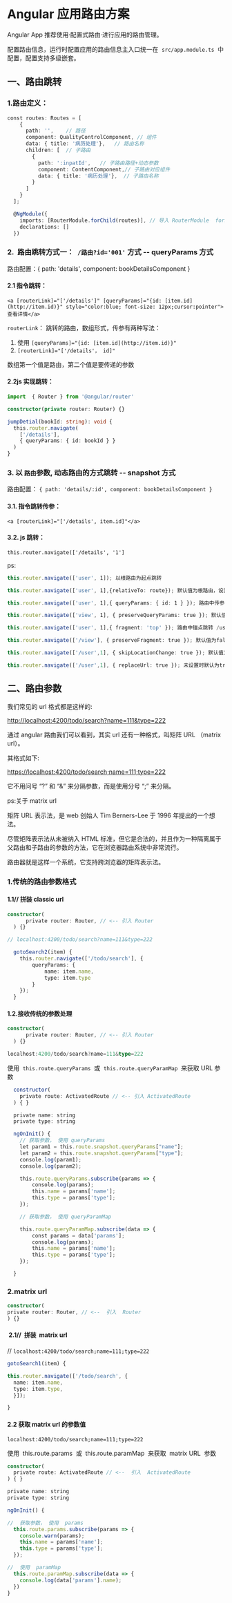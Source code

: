 
# Angular 应用路由方案

Angular App 推荐使用·配置式路由·进行应用的路由管理。

配置路由信息，运行时配置应用的路由信息主入口统一在  `src/app.module.ts`  中配置，配置支持多级嵌套。

## 一、路由跳转  

### 1.路由定义：

```Typescript
const routes: Routes = [
    {
      path: '',    // 路径
      component: QualityControlComponent, // 组件
      data: { title: '病历处理'},   // 路由名称
      children: [  // 子路由
        {
          path: ':inpatId',   // 子路由路径+动态参数
          component: ContentComponent,// 子路由对应组件
          data: { title: '病历处理'},  // 子路由名称 
        }
      ]
    }
  ];

  @NgModule({
    imports: [RouterModule.forChild(routes)], // 导入 RouterModule  forRoot/forChild
    declarations: []
  })
```

### 2.  路由跳转方式一：` /路由?id='001'` 方式 -- queryParams 方式

路由配置：{ path: 'details', component: bookDetailsComponent }

#### 2.1 指令跳转：

`<a [routerLink]="['/details']" [queryParams]="{id: [item.id](http://item.id)}" style="color:blue; font-size: 12px;cursor:pointer">查看详情</a>`

`routerLink`： 跳转的路由，数组形式，传参有两种写法：

1.  使用 `[queryParams]="{id: [item.id](http://item.id)}"`
2.  `[routerLink]="['/details'， id]"`

数组第一个值是路由，第二个值是要传递的参数

#### 2.2js 实现跳转：

```Typescript
import  { Router } from '@angular/router'

constructor(private router: Router) {}

jumpDetial(bookId: string): void {
  this.router.navigate(
    ['/details'],
    { queryParams: { id: bookId } }
  )
}
```

### 3. 以 `路由`参数, 动态路由的方式跳转 -- snapshot 方式

路由配置： `{ path: 'details/:id', component: bookDetailsComponent }`

#### 3.1. 指令跳转传参：

`<a [routerLink]="['/details', item.id]"</a>`

#### 3.2. js 跳转：

`this.router.navigate(['/details', '1']`

ps:

```Typescript
this.router.navigate(['user', 1]); 以根路由为起点跳转

this.router.navigate(['user', 1],{relativeTo: route}); 默认值为根路由，设置后相对当前路由跳转，跳转到子路由

this.router.navigate(['user', 1],{ queryParams: { id: 1 } }); 路由中传参数 /user/1?id=1

this.router.navigate(['view', 1], { preserveQueryParams: true }); 默认值为false，设为true，保留之前路由中的查询参数/user?id=1 to /view?id=1

this.router.navigate(['user', 1],{ fragment: 'top' }); 路由中锚点跳转 /user/1#top

this.router.navigate(['/view'], { preserveFragment: true }); 默认值为false，设为true，保留之前路由中的锚点/user/1#top to /view#top

this.router.navigate(['/user',1], { skipLocationChange: true }); 默认值为false，设为true路由跳转时浏览器中的url会保持不变，但是传入的参数依然有效

this.router.navigate(['/user',1], { replaceUrl: true }); 未设置时默认为true，设置为false路由不会进行跳转
```

## 二、路由参数

我们常见的 url 格式都是这样的:

[http://localhost:4200/todo/search?name=111&type=222](http://localhost:4200/todo/search?name=111&type=222)

通过 angular 路由我们可以看到，其实 url 还有一种格式，叫矩阵 URL （matrix url）。

其格式如下:

[https://localhost:4200/todo/search;name=111;type=222](https://localhost:4200/todo/search;name=111;type=222)

它不用问号 “?” 和 “&” 来分隔参数，而是使用分号 “;” 来分隔。

ps:关于 matrix url

矩阵 URL 表示法，是 web 创始人 Tim Berners-Lee 于 1996 年提出的一个想法。

尽管矩阵表示法从未被纳入 HTML 标准，但它是合法的，并且作为一种隔离属于父路由和子路由的参数的方法，它在浏览器路由系统中非常流行。

路由器就是这样一个系统，它支持跨浏览器的矩阵表示法。

### 1.传统的路由参数格式

#### 1.1// 拼装 classic url 

```Typescript
constructor(
      private router: Router, // <-- 引入 Router
  ) {}

// localhost:4200/todo/search?name=111&type=222

  gotoSearch2(item) {
    this.router.navigate(['/todo/search'], {
        queryParams: {
            name: item.name,
            type: item.type
        }
    });
  }
```

#### 1.2.接收传统的参数处理

```Typescript
constructor(
      private router: Router, // <-- 引入 Router
  ) {}

localhost:4200/todo/search?name=111&type=222
```

使用  `this.route.queryParams`  或  `this.route.queryParamMap`  来获取 URL 参数

```Typescript
  constructor(
    private route: ActivatedRoute // <-- 引入 ActivatedRoute
  ) { }

  private name: string
  private type: string

  ngOnInit() {
    // 获取参数， 使用 queryParams
    let param1 = this.route.snapshot.queryParams["name"];
    let param2 = this.route.snapshot.queryParams["type"];
    console.log(param1);
    console.log(param2);

    this.route.queryParams.subscribe(params => {
        console.log(params);
        this.name = params['name'];
        this.type = params['type'];
    });

    // 获取参数， 使用 queryParamMap

    this.route.queryParamMap.subscribe(data => {
        const params = data['params'];
        console.log(params);
        this.name = params['name'];
        this.type = params['type'];
    });

  }
```

### 2.matrix url 

```Typescript
constructor(
private router: Router, // <--  引入  Router
) {}
```

####  2.1//  拼装  matrix url

// `localhost:4200/todo/search;name=111;type=222`

```Typescript
gotoSearch1(item) {

this.router.navigate(['/todo/search', {
  name: item.name,
  type: item.type,
  }]);

}
```

#### 2.2 获取 matrix url 的参数值

`localhost:4200/todo/search;name=111;type=222`

使用  this.route.params  或  this.route.paramMap  来获取  matrix URL  参数

```Typescript
constructor(
  private route: ActivatedRoute // <--  引入  ActivatedRoute
) { }

private name: string
private type: string

ngOnInit() {

//  获取参数， 使用  params
  this.route.params.subscribe(params => {
    console.warn(params);
    this.name = params['name'];
    this.type = params['type'];
  });

//  使用  paramMap
  this.route.paramMap.subscribe(data => {
    console.log(data['params'].name);
  })
}
```
